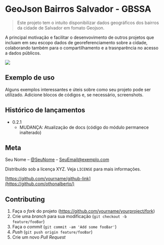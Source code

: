 # GeoJson Bairros Salvador - GBSSA

> Este projeto tem o intuito disponibilizar dados geográficos dos bairros da cidade de Salvador em fomato Geojson.


A principal motivação e facilitar o desenvovimento de outros projetos que incluam em seu escopo dados de georeferenciamento 
sobre a cidade, colaborando também para o compartilhamento e a trasnparência no acesso a dados públicos. 

![](../header.png)


## Exemplo de uso

Alguns exemplos interessantes e úteis sobre como seu projeto pode ser utilizado. Adicione blocos de códigos e, se necessário, screenshots.


## Histórico de lançamentos

* 0.2.1
    * MUDANÇA: Atualização de docs (código do módulo permanece inalterado)


## Meta

Seu Nome – [@SeuNome](https://twitter.com/...) – SeuEmail@exemplo.com

Distribuído sob a licença XYZ. Veja `LICENSE` para mais informações.

[https://github.com/yourname/github-link](https://github.com/othonalberto/)

## Contributing

1. Faça o _fork_ do projeto (<https://github.com/yourname/yourproject/fork>)
2. Crie uma _branch_ para sua modificação (`git checkout -b feature/fooBar`)
3. Faça o _commit_ (`git commit -am 'Add some fooBar'`)
4. _Push_ (`git push origin feature/fooBar`)
5. Crie um novo _Pull Request_
